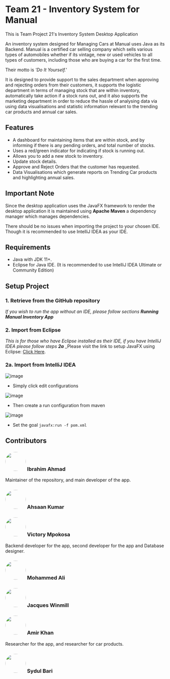 # Team 21 - Inventory System for Manual
This is Team Project 21's Inventory System Desktop Application

An inventory system designed for Managing Cars at Manual uses Java as its Backend.
Manual is a certified car selling company which sells various types of automobiles whether if
its vintage, new or used vehicles to all types of customers, including those
who are buying a car for the first time.

Their motto is _'Do It Yourself.'_

It is designed to provide support to the sales department when 
approving and rejecting orders from their customers, it supports the logistic department in terms of managing stock
that are within inventory, automatically take action if a stock runs out, and it also
supports the marketing department in order to reduce the hassle of analysing data
via using data visualisations and statistic information relevant to the trending car products
and annual car sales.

## Features
- A dashboard for maintaining items that are within stock, and by informing if there is any pending orders, and total number of stocks.
- Uses a red/green indicator for indicating if stock is running out.
- Allows you to add a new stock to inventory.
- Update stock details.
- Approve and Reject Orders that the customer has requested.
- Data Visualisations which generate reports on Trending Car products and highlighting annual sales.


## Important Note
Since the desktop application uses the JavaFX framework to render the desktop application
it is maintained using **Apache Maven** a dependency manager which manages
dependencies.

There should be no issues when importing the project to your chosen IDE.
Though it is recommended to use IntelliJ IDEA as your IDE.

## Requirements
- Java with JDK 11+.
- Eclipse for Java IDE. (It is recommended to use IntelliJ IDEA Ultimate or Community Edition)

## Setup Project
### 1. Retrieve from the GitHub repository
_If you wish to run the app without an IDE, please follow sections **Running Manual Inventory App**_
### 2. Import from Eclipse
_This is for those who have Eclipse installed as their IDE, if you have
IntelliJ IDEA please follow steps **2a**_
_Please visit the link to setup JavaFX using Eclipse:  [Click Here](https://www.dropbox.com/s/1neibygv0xhc9an/how_to_run_javafx_app.mkv?dl=0).

### 2a. Import from IntelliJ IDEA
![image](https://user-images.githubusercontent.com/93045145/229471262-dd24585c-b64a-4551-8d35-354fac71181f.png)
- Simply click edit configurations

![image](https://user-images.githubusercontent.com/93045145/229471354-9c7a51b1-9853-4e39-859e-47edf591fa1a.png)
- Then create a run configuration from maven

![image](https://user-images.githubusercontent.com/93045145/229471470-4ae74fe5-3ea3-41ab-bb57-4b8d83e1ea02.png)
-  Set the goal `javafx:run -f pom.xml`

## Contributors
### <img src="https://avatars.githubusercontent.com/u/93045145?v=4" width="65" height="60" style="border-radius: 50%"> Ibrahim Ahmad
Maintainer of the repository, and main developer of the app.
### <img src="https://avatars.githubusercontent.com/u/108061867?v=4" width="65" height="60" style="border-radius: 50%"> Ahsaan Kumar
### <img src="https://avatars.githubusercontent.com/u/44678273?v=4" width="65" height="60" style="border-radius: 50%"> Victory Mpokosa
Backend developer for the app, second developer for the app and Database designer.
### <img src="https://avatars.githubusercontent.com/u/116158678?v=4" width="65" height="60" style="border-radius: 50%"> Mohammed Ali
### <img src="https://avatars.githubusercontent.com/u/115076818?v=4" width="65" height="60" style="border-radius: 50%"> Jacques Winmill
### <img src="https://avatars.githubusercontent.com/u/116573741?v=4" width="65" height="60" style="border-radius: 50%"> Amir Khan
Researcher for the app, and researcher for car products.
### <img src="https://avatars.githubusercontent.com/u/116155890?v=4" width="65" height="60" style="border-radius: 50%"> Sydul Bari
